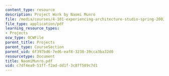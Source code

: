 ```yaml
---
content_type: resource
description: Project Work by Naomi Munro
file: /media/courses/4-101-experiencing-architecture-studio-spring-2003/c7df4ea951fff2addd1f3c87f589c7d1_NaomiMunro.pdf
file_type: application/pdf
learning_resource_types:
- Projects
ocw_type: OCWFile
parent_title: Projects
parent_type: CourseSection
parent_uid: 6f397bd6-7ed6-eaf8-3230-39cca3ba32d0
resourcetype: Document
title: NaomiMunro.pdf
uid: c7df4ea9-51ff-f2ad-dd1f-3c87f589c7d1
---
```

